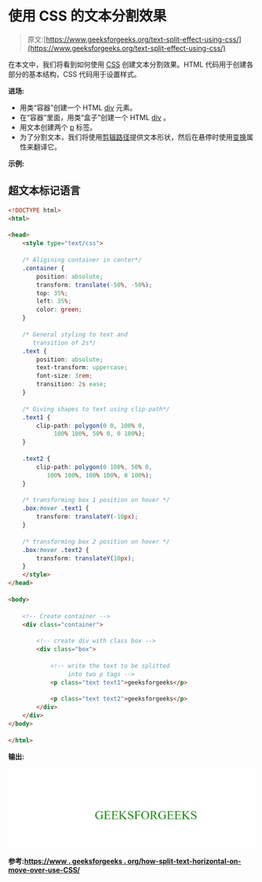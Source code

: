 # 使用 CSS 的文本分割效果

> 原文:[https://www.geeksforgeeks.org/text-split-effect-using-css/](https://www.geeksforgeeks.org/text-split-effect-using-css/)

在本文中，我们将看到如何使用 [CSS](https://www.geeksforgeeks.org/css-tutorials/) 创建文本分割效果。HTML 代码用于创建各部分的基本结构，CSS 代码用于设置样式。

**进场:**

*   用类“容器”创建一个 HTML [div](https://www.geeksforgeeks.org/div-tag-html/) 元素。
*   在“容器”里面，用类“盒子”创建一个 HTML [div](https://www.geeksforgeeks.org/div-tag-html/) 。
*   用文本创建两个 [p](https://www.geeksforgeeks.org/html-paragraph/) 标签。
*   为了分割文本，我们将使用[剪辑路径](https://www.geeksforgeeks.org/animation-using-clip-path-property-in-css/)提供文本形状，然后在悬停时使用[变换](https://www.geeksforgeeks.org/css-transform-property/)属性来翻译它。

**示例:**

## 超文本标记语言

```html
<!DOCTYPE html>
<html>

<head>
    <style type="text/css">

    /* Aligining container in center*/
    .container {
        position: absolute;
        transform: translate(-50%, -50%);
        top: 35%;
        left: 35%;
        color: green;
    }

    /* General styling to text and 
       transition of 2s*/    
    .text {
        position: absolute;
        text-transform: uppercase;
        font-size: 3rem;
        transition: 2s ease;
    }

    /* Giving shapes to text using clip-path*/    
    .text1 {
        clip-path: polygon(0 0, 100% 0,
             100% 100%, 50% 0, 0 100%);
    }

    .text2 {
        clip-path: polygon(0 100%, 50% 0, 
           100% 100%, 100% 100%, 0 100%);
    }

    /* transforming box 1 position on hover */    
    .box:hover .text1 {
        transform: translateY(-10px);
    }

    /* transforming box 2 position on hover */    
    .box:hover .text2 {
        transform: translateY(10px);
    }
    </style>
</head>

<body>

    <!-- Create container -->
    <div class="container">

        <!-- create div with class box -->
        <div class="box">

            <!-- write the text to be splitted 
                 into two p tags -->
            <p class="text text1">geeksforgeeks</p>

            <p class="text text2">geeksforgeeks</p>
        </div>
    </div>
</body>

</html>
```

**输出:**

![](img/d6461827f89b7ce38cf33b9524055d36.png)

**参考:**[**https://www . geeksforgeeks . org/how-split-text-horizontal-on-move-over-use-CSS/**](https://www.geeksforgeeks.org/how-to-split-text-horizontally-on-mouse-move-over-using-css/)
